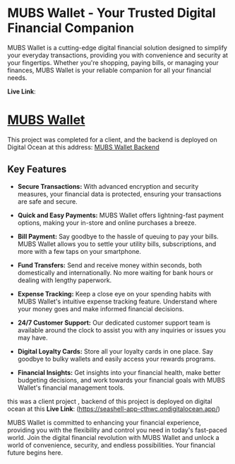 

# MUBS Wallet - Your Trusted Digital Financial Companion

MUBS Wallet is a cutting-edge digital financial solution designed to simplify your everyday transactions, providing you with convenience and security at your fingertips. Whether you're shopping, paying bills, or managing your finances, MUBS Wallet is your reliable companion for all your financial needs.

**Live Link**: <h1>[MUBS Wallet](https://mubs-wallet.netlify.app/)</h1>

This project was completed for a client, and the backend is deployed on Digital Ocean at this address: [MUBS Wallet Backend](https://seashell-app-cthwc.ondigitalocean.app/)

## Key Features

- **Secure Transactions:** With advanced encryption and security measures, your financial data is protected, ensuring your transactions are safe and secure.

- **Quick and Easy Payments:** MUBS Wallet offers lightning-fast payment options, making your in-store and online purchases a breeze.

- **Bill Payment:** Say goodbye to the hassle of queuing to pay your bills. MUBS Wallet allows you to settle your utility bills, subscriptions, and more with a few taps on your smartphone.

- **Fund Transfers:** Send and receive money within seconds, both domestically and internationally. No more waiting for bank hours or dealing with lengthy paperwork.

- **Expense Tracking:** Keep a close eye on your spending habits with MUBS Wallet's intuitive expense tracking feature. Understand where your money goes and make informed financial decisions.

- **24/7 Customer Support:** Our dedicated customer support team is available around the clock to assist you with any inquiries or issues you may have.

- **Digital Loyalty Cards:** Store all your loyalty cards in one place. Say goodbye to bulky wallets and easily access your rewards programs.

- **Financial Insights:** Get insights into your financial health, make better budgeting decisions, and work towards your financial goals with MUBS Wallet's financial management tools.

this was a client project , backend of this project is deployed on digital ocean at this **Live Link**: (https://seashell-app-cthwc.ondigitalocean.app/)

MUBS Wallet is committed to enhancing your financial experience, providing you with the flexibility and control you need in today's fast-paced world. Join the digital financial revolution with MUBS Wallet and unlock a world of convenience, security, and endless possibilities. Your financial future begins here.
